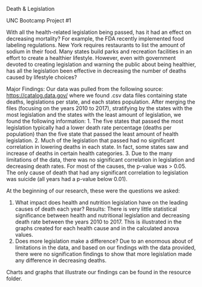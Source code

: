 Death & Legislation

UNC Bootcamp Project #1

With all the health-related legislation being passed, has it had an effect on decreasing mortality?  For example, the FDA recently implemented food labeling regulations.  New York requires restaurants to list the amount of sodium in their food.  Many states build parks and recreation facilities in an effort to create a healthier lifestyle.  However, even with government devoted to creating legislation and warning the public about being healthier, has all the legislation been effective in decreasing the number of deaths caused by lifestyle choices?

Major Findings:
Our data was pulled from the following source: https://catalog.data.gov/ where we found .csv data 
files containing state deaths, legislations per state, and each states population.  After merging 
the files (focusing on the years 2010 to 2017), stratifying by the states with the most legislation and the states with the least amount of legislation, we found the following information:
	1.	The five states that passed the most legislation typically had a lower death rate 
		percentage (deaths per population) than the five state that passed the least amount of 
		health legislation.
	2.	Much of the legislation that passed had no significant correlation in lowering deaths in 
		each state.  In fact, some states saw and increase of deaths in certain health categories.
	3.	Due to the many limitations of the data, there was no significant correlation in legislation 
		and decreasing death rates. For most of the causes, the p-value was > 0.05. The only cause of death that 
		had any significant correlation to legislation was suicide (all years had a p-value below 0.01).

At the beginning of our research, these were the questions we asked:
1.	What impact does health and nutrition legislation have on the leading 
causes of death each year?
Results: There is very little statistical significance between health and nutritional legislation and decreasing death rate between the years 2010 to 2017. This is illustrated in the graphs created for each health cause and in the calculated anova values.
2.	Does more legislation make a difference?
Due to an enormous about of limitations in the data, and based on our findings with the data 
provided, there were no signification findings to show that more legislation made any difference 
in decreasing deaths.


Charts and graphs that illustrate our findings can be found in the resource folder.


